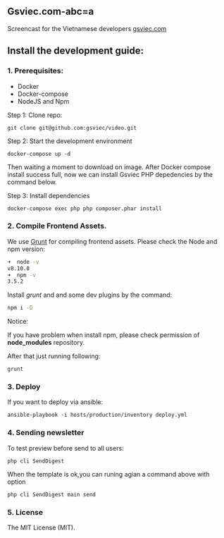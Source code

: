 ## Gsviec.com-abc=a

Screencast for the Vietnamese developers [gsviec.com](https://gsviec.com)

## Install the development guide:

### 1. Prerequisites:
- Docker
- Docker-compose
- NodeJS and Npm

Step 1: Clone repo:

```
git clone git@github.com:gsviec/video.git

````


Step 2: Start the development environment

```
docker-compose up -d

````

Then waiting a moment to download on image.
After Docker compose install success full, now we can install Gsviec PHP depedencies by the command below.


Step 3: Install dependencies

```
docker-compose exec php php composer.phar install
````


### 2. Compile Frontend Assets.

We use [Grunt](https://gruntjs.com/installing-grunt) for compiling frontend assets.
Please check the Node and npm version:

```bash
➜  node -v
v8.10.0
➜  npm -v
3.5.2

```
Install _grunt_ and and some dev plugins by the command:

```bash
npm i -D

```

Notice:  

If you have problem when install npm, please check permission of
**node_modules** repository.

After that just running following:

```
grunt

```

### 3. Deploy

If you want to deploy via ansible:

```
ansible-playbook -i hosts/production/inventory deploy.yml

```

### 4. Sending newsletter

To test preview before send to all users:

```
php cli SendDigest
```

When the template is ok,you can runing agian a command above with option

```
php cli SendDigest main send
```

### 5. License

The MIT License (MIT). 
